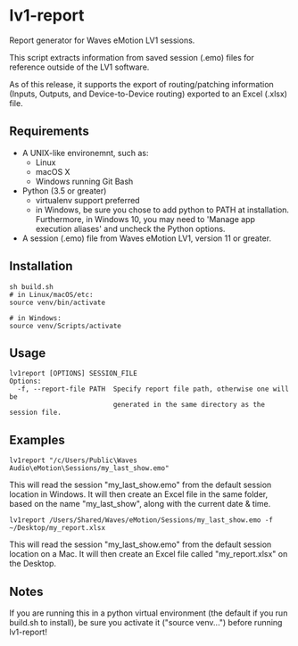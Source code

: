 # lv1-report

Report generator for Waves eMotion LV1 sessions.

This script extracts information from saved session (.emo) files for reference outside of the LV1 software.

As of this release, it supports the export of routing/patching information (Inputs, Outputs, and Device-to-Device routing) exported to an Excel (.xlsx) file.

## Requirements

-   A UNIX-like environemnt, such as:
    -   Linux
    -   macOS X
    -   Windows running Git Bash
-   Python (3.5 or greater)
    -   virtualenv support preferred
    -   in Windows, be sure you chose to add python to PATH at installation. Furthermore, in Windows 10, you may need to 'Manage app execution aliases' and uncheck the Python options.
-   A session (.emo) file from Waves eMotion LV1, version 11 or greater.

## Installation

    sh build.sh
    # in Linux/macOS/etc:
    source venv/bin/activate

    # in Windows:
    source venv/Scripts/activate

## Usage

    lv1report [OPTIONS] SESSION_FILE
    Options:
      -f, --report-file PATH  Specify report file path, otherwise one will be
                              generated in the same directory as the session file.

## Examples

    lv1report "/c/Users/Public\Waves Audio\eMotion\Sessions/my_last_show.emo"

This will read the session "my_last_show.emo" from the default session location in Windows.
It will then create an Excel file in the same folder, based on the name "my_last_show", along with the current date & time.

    lv1report /Users/Shared/Waves/eMotion/Sessions/my_last_show.emo -f ~/Desktop/my_report.xlsx

This will read the session "my_last_show.emo" from the default session location on a Mac.
It will then create an Excel file called "my_report.xlsx" on the Desktop.

## Notes

If you are running this in a python virtual environment (the default if you run build.sh to install), be sure you activate it ("source venv...") before running lv1-report!

